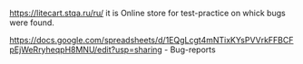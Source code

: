 https://litecart.stqa.ru/ru/ it is Online store for test-practice on whick bugs were found.

https://docs.google.com/spreadsheets/d/1EQgLcgt4mNTixKYsPVVrkFFBCFpEjWeRryheqpH8MNU/edit?usp=sharing   - Bug-reports

